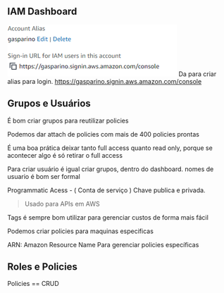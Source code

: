 ## IAM Dashboard
![alt text](image.png)
Da para criar alias para login.
https://gasparino.signin.aws.amazon.com/console

## Grupos e Usuários
É bom criar grupos para reutilizar policies 

Podemos dar attach de policies com mais de 400 policies prontas 

É uma boa prática deixar tanto full access quanto read only, porque se acontecer algo é só retirar o full access

Para criar usuário é igual criar grupos, dentro do dashboard.
nomes de usuario é bom ser formal

Programmatic Acess -  ( Conta de serviço  )
Chave publica e privada.
> Usado para APIs em AWS  

Tags é sempre bom utilizar para gerenciar custos de forma mais fácil

Podemos criar policies para maquinas especificas

ARN: Amazon Resource Name
Para gerenciar policies específicas 

## Roles e Policies 
Policies == CRUD
 